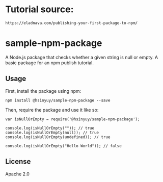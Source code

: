 # Tutorial source:
    https://eladnava.com/publishing-your-first-package-to-npm/

# sample-npm-package

A Node.js package that checks whether a given string is null or empty. A basic package for an npm publish tutorial.

## Usage

First, install the package using npm:

    npm install @hsinyuy/sample-npm-package --save

Then, require the package and use it like so:

    var isNullOrEmpty = require('@hsinyuy/sample-npm-package');

    console.log(isNullOrEmpty("")); // true
    console.log(isNullOrEmpty(null)); // true
    console.log(isNullOrEmpty(undefined)); // true

    console.log(isNullOrEmpty("Hello World")); // false

## License

Apache 2.0
